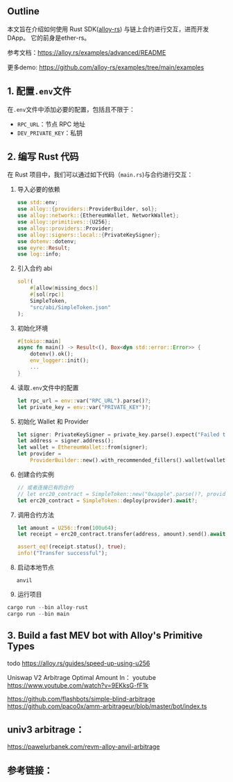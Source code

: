 ## Outline

本文旨在介绍如何使用 Rust SDK([alloy-rs](https://github.com/alloy-rs/alloy)) 与链上合约进行交互，进而开发 DApp。
它的前身是ether-rs。

参考文档：https://alloy.rs/examples/advanced/README

更多demo: https://github.com/alloy-rs/examples/tree/main/examples

## 1. 配置`.env`文件

在`.env`文件中添加必要的配置，包括且不限于：

- `RPC_URL`：节点 RPC 地址
- `DEV_PRIVATE_KEY`：私钥

## 2. 编写 Rust 代码

在 Rust 项目中，我们可以通过如下代码（`main.rs`)与合约进行交互：

1. 导入必要的依赖

   ```rust
   use std::env;
   use alloy::{providers::ProviderBuilder, sol};
   use alloy::network::{EthereumWallet, NetworkWallet};
   use alloy::primitives::{U256};
   use alloy::providers::Provider;
   use alloy::signers::local::{PrivateKeySigner};
   use dotenv::dotenv;
   use eyre::Result;
   use log::info;
   ```

2. 引入合约 abi

   ```rust
   sol!(
       #[allow(missing_docs)]
       #[sol(rpc)]
       SimpleToken,
       "src/abi/SimpleToken.json"
   );
   ```

3. 初始化环境

   ```rust
   #[tokio::main]
   async fn main() -> Result<(), Box<dyn std::error::Error>> {
       dotenv().ok();
       env_logger::init();
       ...
   }
   ```

4. 读取`.env`文件中的配置

   ```rust
   let rpc_url = env::var("RPC_URL").parse()?;
   let private_key = env::var("PRIVATE_KEY")?;
   ```

5. 初始化 Wallet 和 Provider

   ```rust
   let signer: PrivateKeySigner = private_key.parse().expect("Failed to parse private key");
   let address = signer.address();
   let wallet = EthereumWallet::from(signer);
   let provider =
       ProviderBuilder::new().with_recommended_fillers().wallet(wallet).on_http(rpc_url);
   ```

6. 创建合约实例

   ```rust
   // 或者连接已有的合约
   // let erc20_contract = SimpleToken::new("0xapple".parse()?, provider);
   let erc20_contract = SimpleToken::deploy(provider).await?;
   ```

7. 调用合约方法

   ```rust
   let amount = U256::from(100u64);
   let receipt = erc20_contract.transfer(address, amount).send().await?.get_receipt().await?;

   assert_eq!(receipt.status(), true);
   info!("Transfer successful");
   ```

8. 启动本地节点

```shell
   anvil
```

9. 运行项目

```rust
cargo run --bin alloy-rust
cargo run --bin main
```

## 3. Build a fast MEV bot with Alloy's Primitive Types

todo
https://alloy.rs/guides/speed-up-using-u256

Uniswap V2 Arbitrage Optimal Amount In： youtube
https://www.youtube.com/watch?v=9EKksG-fF1k

https://github.com/flashbots/simple-blind-arbitrage
https://github.com/paco0x/amm-arbitrageur/blob/master/bot/index.ts

## univ3 arbitrage：

https://pawelurbanek.com/revm-alloy-anvil-arbitrage

## 参考链接：
